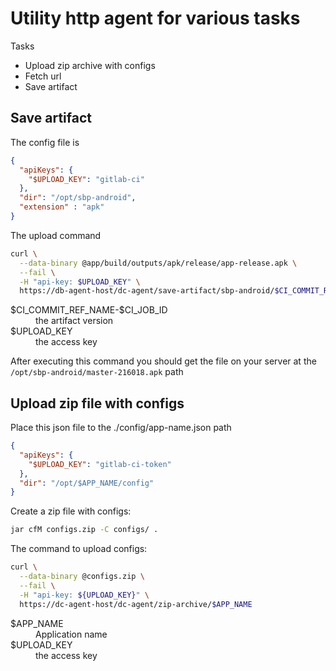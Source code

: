 # Utility http agent for various tasks

Tasks
* Upload zip archive with configs
* Fetch url
* Save artifact

## Save artifact

The config file is

```json
{
  "apiKeys": {
    "$UPLOAD_KEY": "gitlab-ci"
  },
  "dir": "/opt/sbp-android",
  "extension" : "apk"
}
```

The upload command
```sh
curl \
  --data-binary @app/build/outputs/apk/release/app-release.apk \
  --fail \
  -H "api-key: $UPLOAD_KEY" \
  https://db-agent-host/dc-agent/save-artifact/sbp-android/$CI_COMMIT_REF_NAME-$CI_JOB_ID'
```
<dl>
  <dt>$CI_COMMIT_REF_NAME-$CI_JOB_ID</dt>
  <dd> the artifact version</dd>
  
  <dt>$UPLOAD_KEY</dt>
  <dd>the access key</dd>
</dl>

After executing this command you should get the file on your server at the ```/opt/sbp-android/master-216018.apk``` path

## Upload zip file with configs

Place this json file to the ./config/app-name.json path

```json
{
  "apiKeys": {
    "$UPLOAD_KEY": "gitlab-ci-token"
  },
  "dir": "/opt/$APP_NAME/config"
}
```

Create a zip file with configs:
```sh
jar cfM configs.zip -C configs/ .
```

The command to upload configs:

```sh
curl \
  --data-binary @configs.zip \
  --fail \
  -H "api-key: ${UPLOAD_KEY}" \
  https://dc-agent-host/dc-agent/zip-archive/$APP_NAME
```

<dl>
  <dt>$APP_NAME</dt>
  <dd>Application name</dd>
  
  <dt>$UPLOAD_KEY</dt>
  <dd>the access key</dd>
</dl>

